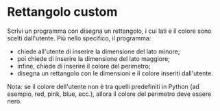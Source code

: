 # Rettangolo custom

Scrivi un programma con disegna un rettangolo, i cui lati e il colore sono scelti dall'utente. Più nello specifico, il programma:
- chiede all'utente di inserire la dimensione del lato minore;
- poi chiede di inserire la dimensione del lato maggiore;
- infine, chiede di inserire il colore del perimetro;
- disegna un rettangolo con le dimensioni e il colore inseriti dall'utente.

Nota: se il colore dell'utente non è tra quelli predefiniti in Python (ad esempio, red, pink, blue, ecc.), allora il colore del perimetro deve essere nero.

